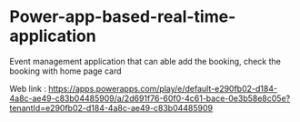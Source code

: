 # Power-app-based-real-time-application
Event management application that can able add the booking, check the booking with home page card





Web link : https://apps.powerapps.com/play/e/default-e290fb02-d184-4a8c-ae49-c83b04485909/a/2d691f76-60f0-4c61-bace-0e3b58e8c05e?tenantId=e290fb02-d184-4a8c-ae49-c83b04485909
